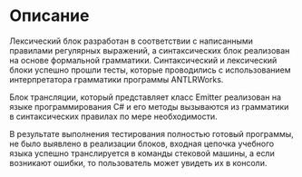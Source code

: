 # Описание

Лексический блок разработан в соответствии с написанными правилами регулярных выражений, а синтаксических блок реализован на основе формальной грамматики. Синтаксический и лексический блоки успешно прошли тесты, которые проводились с использованием интерпретатора грамматики программы ANTLRWorks. 

Блок трансляции, который представляет класс Emitter реализован на языке программирования C# и его методы вызываются из грамматики в синтаксических правилах по мере необходимости. 

В результате выполнения тестирования полностью готовый программы, не было выявлено в реализации блоков, входная цепочка учебного языка успешно транслируется в команды стековой машины, а если возникают ошибки, то пользователь может увидеть их в консоли.

